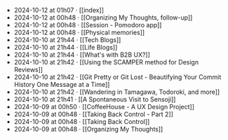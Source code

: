 - 2024-10-12 at 01h07 · [[index]]
- 2024-10-12 at 00h48 · [[Organizing My Thoughts, follow-up]]
- 2024-10-12 at 00h48 · [[Session - Pomodoro app]]
- 2024-10-12 at 00h48 · [[Physical memories]]
- 2024-10-10 at 21h44 · [[Tech Blogs]]
- 2024-10-10 at 21h44 · [[Life Blogs]]
- 2024-10-10 at 21h44 · [[What's with B2B UX?]]
- 2024-10-10 at 21h42 · [[Using the SCAMPER method for Design Reviews]]
- 2024-10-10 at 21h42 · [[Git Pretty or Git Lost - Beautifying Your Commit History One Message at a Time]]
- 2024-10-10 at 21h42 · [[Wandering in Tamagawa, Todoroki, and more]]
- 2024-10-10 at 21h41 · [[A Spontaneous Visit to Sensoji]]
- 2024-10-09 at 00h50 · [[CoffeeHouse - A UX Design Project]]
- 2024-10-09 at 00h48 · [[Taking Back Control - Part 2]]
- 2024-10-09 at 00h48 · [[Taking Back Control]]
- 2024-10-09 at 00h48 · [[Organizing My Thoughts]]
